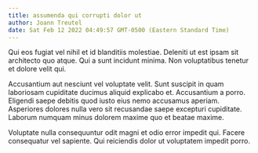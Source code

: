```yaml
---
title: assumenda qui corrupti dolor ut
author: Joann Treutel
date: Sat Feb 12 2022 04:49:57 GMT-0500 (Eastern Standard Time)
---
```

Qui eos fugiat vel nihil et id blanditiis molestiae. Deleniti ut est ipsam sit architecto quo atque. Qui a sunt incidunt minima. Non voluptatibus tenetur et dolore velit qui.

 Accusantium aut nesciunt vel voluptate velit. Sunt suscipit in quam laboriosam cupiditate ducimus aliquid explicabo et. Accusantium a porro. Eligendi saepe debitis quod iusto eius nemo accusamus aperiam. Asperiores dolores nulla vero sit recusandae saepe excepturi cupiditate. Laborum numquam minus dolorem maxime quo et beatae maxime.

 Voluptate nulla consequuntur odit magni et odio error impedit qui. Facere consequatur vel sapiente. Qui reiciendis dolor ut voluptatem impedit porro.
